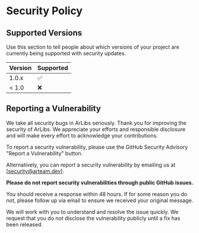 # Security Policy

## Supported Versions

Use this section to tell people about which versions of your project are
currently being supported with security updates.

| Version | Supported          |
| ------- | ------------------ |
| 1.0.x   | :white_check_mark: |
| < 1.0   | :x:                |

## Reporting a Vulnerability

We take all security bugs in ArLibs seriously.
Thank you for improving the security of ArLibs. We appreciate your efforts and
responsible disclosure and will make every effort to acknowledge your
contributions.

To report a security vulnerability, please use the GitHub Security Advisory "Report a Vulnerability" button.

Alternatively, you can report a security vulnerability by emailing us at [security@arteam.dev].

**Please do not report security vulnerabilities through public GitHub issues.**

You should receive a response within 48 hours. If for some reason you do not,
please follow up via email to ensure we received your original message.

We will work with you to understand and resolve the issue quickly. We request
that you do not disclose the vulnerability publicly until a fix has been
released. 